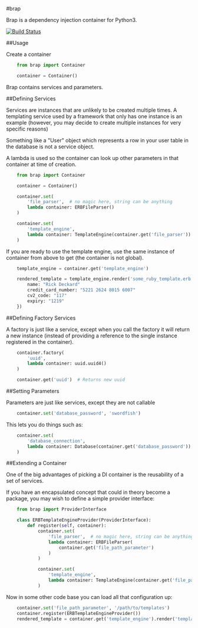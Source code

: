 #brap

Brap is a dependency injection container for Python3.


[![Build Status](https://travis-ci.org/Incognito/brap.svg?branch=master)](https://travis-ci.org/Incognito/brap)


##Usage

Create a container

```python
    from brap import Container

    container = Container()
```

Brap contains services and parameters.


##Defining Services

Services are instances that are unlikely to be created multiple times. A
templating service used by a framework that only has one instance is an example
(however, you may decide to create multiple instances for very specific reasons)

Something like a "User" object which represents a row in your user table in the
database is not a service object.

A lambda is used so the container can look up other parameters in that container
at time of creation.


```python
    from brap import Container

    container = Container()

    container.set(
        'file_parser',  # no magic here, string can be anything
        lambda container: ERBFileParser()
    )

    container.set(
        'template_engine', 
        lambda container: TemplateEngine(container.get('file_parser'))
    )
```

If you are ready to use the template engine, use the same instance of container
from above to get (the container is not global).



```python
    template_engine = container.get('template_engine')

    rendered_template = template_engine.render('some_ruby_template.erb', {
        name: "Rick Deckard"
        credit_card_number: "5221 2624 8015 6007"
        cv2_code: "117"
        expiry: "1219"
    })
```


##Defining Factory Services

A factory is just like a service, except when you call the factory it will
return a new instance (instead of providing a reference to the single instance
registered in the container).


```python
    container.factory(
        'uuid',
        lambda container: uuid.uuid4()
    )

    container.get('uuid')  # Returns new uuid
```



##Setting Parameters

Parameters are just like services, except they are not callable


```python
    container.set('database_password', 'swordfish')
```


This lets you do things such as:


```python
    container.set(
        'database_connection', 
        lambda container: Database(container.get('database_password'))
    )
```

##Extending a Container

One of the big advantages of picking a DI container is the reusability of a set
of services.

If you have an encapsulated concept that could in theory become a package, you
may wish to define a simple provider interface:



```python
    from brap import ProviderInterface

    class ERBTemplateEngineProvider(ProviderInterface):
        def register(self, container):
            container.set(
                'file_parser',  # no magic here, string can be anything
                lambda container: ERBFileParser(
                    container.get('file_path_parameter')
                )
            )

            container.set(
                'template_engine', 
                lambda container: TemplateEngine(container.get('file_parser'))
            )
```


Now in some other code base you can load all that configuration up:


```python
    container.set('file_path_parameter', '/path/to/templates')
    container.register(ERBTemplateEngineProvider())
    rendered_template = container.get('template_engine').render('template.erb', {})
```
